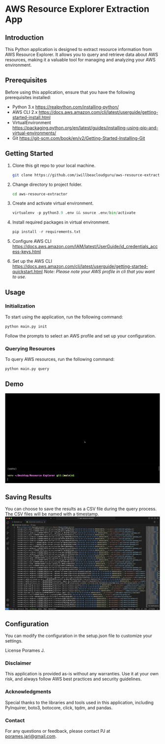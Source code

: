 # AWS Resource Explorer Extraction App

## Introduction

This Python application is designed to extract resource information from AWS Resource Explorer. It allows you to query and retrieve data about AWS resources, making it a valuable tool for managing and analyzing your AWS environment.

## Prerequisites

Before using this application, ensure that you have the following prerequisites installed:

- Python 3.x
    https://realpython.com/installing-python/
- AWS CLI 2.x
    https://docs.aws.amazon.com/cli/latest/userguide/getting-started-install.html
- VirtualEnvironment
    https://packaging.python.org/en/latest/guides/installing-using-pip-and-virtual-environments/
- Git
    https://git-scm.com/book/en/v2/Getting-Started-Installing-Git

## Getting Started
1. Clone this git repo to your local machine.
    ``` bash
    git clone https://github.com/iwillbeacloudguru/aws-resource-extractor.git
    ```
2. Change directory to project folder.
    ``` bash
    cd aws-resource-extractor
    ```
3. Create and activate virtual environment.
    ``` Python
    virtualenv -p python3.9 .env && source .env/bin/activate
    ```
3. Install required packages in virtual environment.
    ``` Python
    pip install -r requirements.txt
    ```
4. Configure AWS CLI
    https://docs.aws.amazon.com/IAM/latest/UserGuide/id_credentials_access-keys.html

5. Set up the AWS CLI
    https://docs.aws.amazon.com/cli/latest/userguide/getting-started-quickstart.html
    <i>Note: Please note your AWS profile in cli that you want to use.</i>

## Usage

### Initialization
To start using the application, run the following command:

``` bash
python main.py init
```
Follow the prompts to select an AWS profile and set up your configuration.

### Querying Resources
To query AWS resources, run the following command:
``` bash
python main.py query
```
## Demo
![Alt text](<CleanShot 2567-01-08 at 12.02.08.gif>)
## Saving Results
You can choose to save the results as a CSV file during the query process. The CSV files will be named with a timestamp.
![Alt text](<CleanShot 2567-01-08 at 12.26.02@2x.png>)
## Configuration
You can modify the configuration in the setup.json file to customize your settings.

License
Porames J.
<!-- This application is open-source and available under the MIT License. -->

### Disclaimer

This application is provided as-is without any warranties. Use it at your own risk, and always follow AWS best practices and security guidelines.

### Acknowledgments

Special thanks to the libraries and tools used in this application, including PyInquirer, boto3, botocore, click, tqdm, and pandas.

### Contact

For any questions or feedback, please contact PJ at porames.jari@gmail.com.
